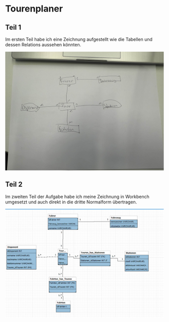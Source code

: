 # Tourenplaner

## Teil 1
Im ersten Teil habe ich eine Zeichnung aufgestellt wie die Tabellen und dessen Relations aussehen könnten.

![Tourenplaner Zeichnung][tourenPlanerZeichnung]

## Teil 2
Im zweiten Teil der Aufgabe habe ich meine Zeichnung in Workbench umgesetzt und auch direkt in die dritte Normalform übertragen.

![Tourenplaner Workbench][tourenPlanerWorkbench]

[tourenPlanerZeichnung]: /Images/Aufgabe_1_Tourenplaner.jpg
[tourenPlanerWorkbench]: /Images/Aufgabe_1_TourenplanerWorkbench.png